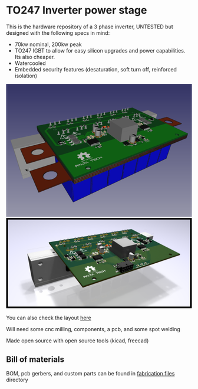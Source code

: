 # TO247 Inverter power stage
This is the hardware repository of a 3 phase inverter, UNTESTED but designed with the following specs in mind:

* 70kw nominal, 200kw peak
* TO247 IGBT to allow for easy silicon upgrades and power capabilities. Its also cheaper.
* Watercooled
* Embedded security features (desaturation, soft turn off, reinforced isolation)

![Alt text](doc/images/assembly1.png)
![Alt text](doc/images/pcb_preview.png)

You can also check the layout [here](https://eyrie.io/board?id=7261e811b9074e0fb00fe3fcbbaa14d9) 

Will need some cnc milling, components, a pcb, and some spot welding

Made open source with open source tools (kicad, freecad)

## Bill of materials
BOM, pcb gerbers, and custom parts can be found in [fabrication files](https://bitbucket.org/paltatech/half-bridge) directory


